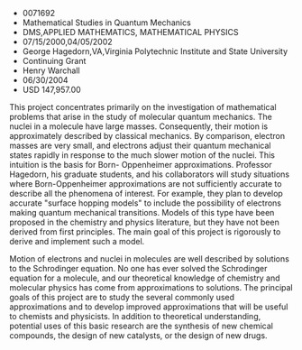 
* 0071692
* Mathematical Studies in Quantum Mechanics
* DMS,APPLIED MATHEMATICS, MATHEMATICAL PHYSICS
* 07/15/2000,04/05/2002
* George Hagedorn,VA,Virginia Polytechnic Institute and State University
* Continuing Grant
* Henry Warchall
* 06/30/2004
* USD 147,957.00

This project concentrates primarily on the investigation of mathematical
problems that arise in the study of molecular quantum mechanics. The nuclei in a
molecule have large masses. Consequently, their motion is approximately
described by classical mechanics. By comparison, electron masses are very small,
and electrons adjust their quantum mechanical states rapidly in response to the
much slower motion of the nuclei. This intuition is the basis for Born-
Oppenheimer approximations. Professor Hagedorn, his graduate students, and his
collaborators will study situations where Born-Oppenheimer approximations are
not sufficiently accurate to describe all the phenomena of interest. For
example, they plan to develop accurate "surface hopping models" to include the
possibility of electrons making quantum mechanical transitions. Models of this
type have been proposed in the chemistry and physics literature, but they have
not been derived from first principles. The main goal of this project is
rigorously to derive and implement such a model.

Motion of electrons and nuclei in molecules are well described by solutions to
the Schrodinger equation. No one has ever solved the Schrodinger equation for a
molecule, and our theoretical knowledge of chemistry and molecular physics has
come from approximations to solutions. The principal goals of this project are
to study the several commonly used approximations and to develop improved
approximations that will be useful to chemists and physicists. In addition to
theoretical understanding, potential uses of this basic research are the
synthesis of new chemical compounds, the design of new catalysts, or the design
of new drugs.
